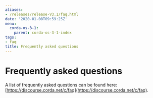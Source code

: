 ```yaml
---
aliases:
- /releases/release-V3.1/faq.html
date: '2020-01-08T09:59:25Z'
menu:
  corda-os-3-1:
    parent: corda-os-3-1-index
tags:
- faq
title: Frequently asked questions
---
```



# Frequently asked questions

A list of frequently asked questions can be found here: [https://discourse.corda.net/c/faq](https://discourse.corda.net/c/faq).

